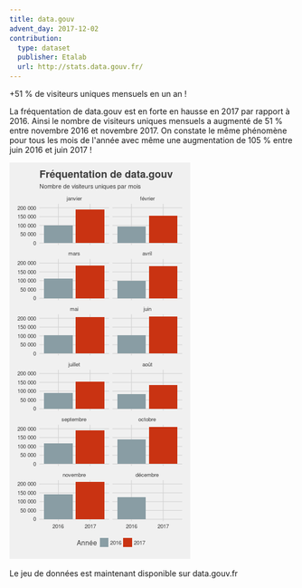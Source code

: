 ```yaml
---
title: data.gouv
advent_day: 2017-12-02
contribution:
  type: dataset
  publisher: Etalab
  url: http://stats.data.gouv.fr/
---
```


+51 % de visiteurs uniques mensuels en un an !

<!--more-->

La fréquentation de data.gouv est en forte en hausse en 2017 par rapport à 2016. Ainsi le nombre de visiteurs uniques mensuels a augmenté de 51 % entre novembre 2016 et novembre 2017. On constate le même phénomène pour tous les mois de l'année avec même une augmentation de 105 % entre juin 2016 et juin 2017 !

![Fréquentation de data.gouv](https://raw.githubusercontent.com/pachevalier/statsdatagouv/master/piwik.png)

Le jeu de données est maintenant disponible sur data.gouv.fr 

<div data-udata-dataset-id="5a22644f88ee3848529af925"></div>
<script src="https://www.data.gouv.fr/static/widgets.js" id="udata" async defer onload="udataScript.loadDatasets()"></script>
